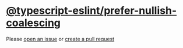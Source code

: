 [@typescript-eslint/prefer-nullish-coalescing](https://typescript-eslint.io/rules/prefer-nullish-coalescing)
============================================================================================================
Please [open an issue](https://github.com/rasenplanscher/eslint-config-rasenplanscher/issues/new)
or [create a pull request](https://github.com/rasenplanscher/eslint-config-rasenplanscher/edit/main/src/rules-configurations/@typescript-eslint/prefer-nullish-coalescing.md)
